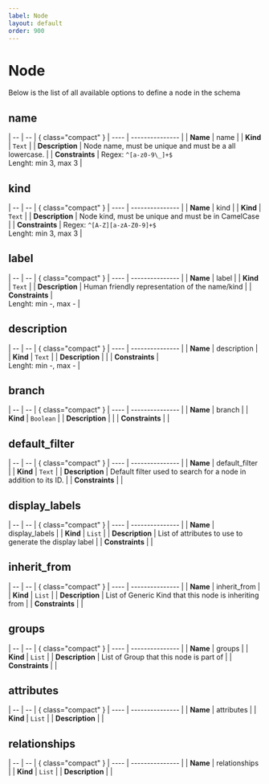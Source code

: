 ```yaml
---
label: Node
layout: default
order: 900
---
```


# Node

Below is the list of all available options to define a node in the schema
## name

| -- | -- | { class="compact" }
| ---- | --------------- |
| **Name** | name |
| **Kind** | `Text` |
| **Description** | Node name, must be unique and must be a all lowercase. |
| **Constraints** |  Regex: `^[a-z0-9\_]+$`<br> Lenght: min 3, max 3 |


## kind

| -- | -- | { class="compact" }
| ---- | --------------- |
| **Name** | kind |
| **Kind** | `Text` |
| **Description** | Node kind, must be unique and must be in CamelCase |
| **Constraints** |  Regex: `^[A-Z][a-zA-Z0-9]+$`<br> Lenght: min 3, max 3 |


## label

| -- | -- | { class="compact" }
| ---- | --------------- |
| **Name** | label |
| **Kind** | `Text` |
| **Description** | Human friendly representation of the name/kind |
| **Constraints** | <br> Lenght: min -, max - |


## description

| -- | -- | { class="compact" }
| ---- | --------------- |
| **Name** | description |
| **Kind** | `Text` |
| **Description** |  |
| **Constraints** | <br> Lenght: min -, max - |


## branch

| -- | -- | { class="compact" }
| ---- | --------------- |
| **Name** | branch |
| **Kind** | `Boolean` |
| **Description** |  |
| **Constraints** |  |


## default_filter

| -- | -- | { class="compact" }
| ---- | --------------- |
| **Name** | default_filter |
| **Kind** | `Text` |
| **Description** | Default filter used to search for a node in addition to its ID. |
| **Constraints** |  |


## display_labels

| -- | -- | { class="compact" }
| ---- | --------------- |
| **Name** | display_labels |
| **Kind** | `List` |
| **Description** | List of attributes to use to generate the display label |
| **Constraints** |  |


## inherit_from

| -- | -- | { class="compact" }
| ---- | --------------- |
| **Name** | inherit_from |
| **Kind** | `List` |
| **Description** | List of Generic Kind that this node is inheriting from |
| **Constraints** |  |


## groups

| -- | -- | { class="compact" }
| ---- | --------------- |
| **Name** | groups |
| **Kind** | `List` |
| **Description** | List of Group that this node is part of |
| **Constraints** |  |



## attributes

| -- | -- | { class="compact" }
| ---- | --------------- |
| **Name** | attributes |
| **Kind** | `List` |
| **Description** |  |

## relationships

| -- | -- | { class="compact" }
| ---- | --------------- |
| **Name** | relationships |
| **Kind** | `List` |
| **Description** |  |

